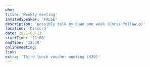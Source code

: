 ```yaml
---
who: 
title: 'Weekly meeting'
invitedSpeaker: 'FALSE'
description: 'possibly talk by Chad one week (Chris followup)'
location: 'Discord'
date: 2021-08-13
startTime: '11:00'
endTime: '12:30'
onlinemeeting: 
link: 
extra: 'Third lunch voucher meeting ($20)'
---
```

